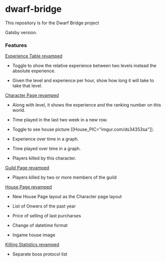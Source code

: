 # dwarf-bridge
This repository is for the Dwarf Bridge project

Gatsby version.

### Features


[Experience Table revamped](http://www.tibia.com/library/?subtopic=experiencetable)

+ Toggle to show the relative experience between two levels instead the absolute experience.

+ Given the level and experience per hour, show how long it will take to take that level.


[Character Page revamped](https://secure.tibia.com/community/?subtopic=characters&name=Lash+still+there)

+ Along with level, it shows the experience and the ranking number on this world.

+ Time played in the last two week in a new row.

+ Toggle to see house picture [[House_PIC="imgur.com/ds34353sa"]].

+ Experience over time in a graph.

+ Time played over time in a graph.

+ Players killed by this character.

[Guild Page revamped](https://secure.tibia.com/community/?subtopic=guilds&page=view&GuildName=Turma+do+Pagode)

+ Players killed by two or more members of the guild

[House Page revamped](https://secure.tibia.com/community/?subtopic=houses)

+ New House Page layout as the Character page layout

+ List of Onwers of the past year

+ Price of selling of last purcharses

+ Change of datetime format

+ Ingame house image

[Killing Statistics revamped](https://secure.tibia.com/community/?subtopic=killstatistics)

+ Separate boss protocol list
